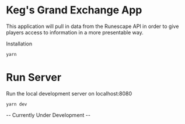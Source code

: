 # Keg's Grand Exchange App
This application will pull in data from the Runescape API in order to give players access to information in a more presentable way.

Installation
```
yarn
```

# Run Server
Run the local development server on localhost:8080
```
yarn dev
```

-- Currently Under Development --
